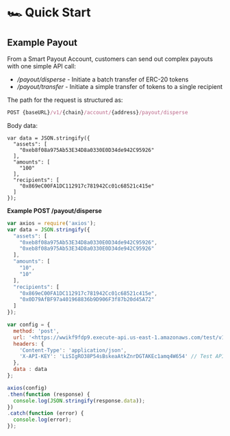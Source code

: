# 🏎 Quick Start

## Example Payout

From a Smart Payout Account, customers can send out complex payouts with one simple API call:

* _/payout/disperse_ - Initiate a batch transfer of ERC-20 tokens
* _/payout/transfer_ - Initiate a simple transfer of tokens to a single recipient

The path for the request is structured as:

```javascript
POST {baseURL}/v1/{chain}/account/{address}/payout/disperse
```

Body data:

```
var data = JSON.stringify({
  "assets": [
    "0xeb8f08a975Ab53E34D8a0330E0D34de942C95926"
  ],
  "amounts": [
    "100"
  ],
  "recipients": [
    "0x869eC00FA1DC112917c781942Cc01c68521c415e"
  ]
});
```

**Example POST /payout/disperse**

```jsx
var axios = require('axios');
var data = JSON.stringify({
  "assets": [
    "0xeb8f08a975Ab53E34D8a0330E0D34de942C95926",
    "0xeb8f08a975Ab53E34D8a0330E0D34de942C95926"
  ],
  "amounts": [
    "10",
    "10"
  ],
  "recipients": [
    "0x869eC00FA1DC112917c781942Cc01c68521c415e",
    "0x0D79AfBF97a401968836b9D906F3f87b20d45A72"
  ]
});

var config = {
  method: 'post',
  url: '<https://wwikf9fdp9.execute-api.us-east-1.amazonaws.com/test/v1/rin/account/0x7328285B4435dbc51897DC2d900D21707d14253e/payout/disperse>',
  headers: { 
    'Content-Type': 'application/json', 
    'X-API-KEY': 'LiSIgRO38P54sBskeaAtkZnrDGTAKEc1amq4W654' // Test API Key
  },
  data : data
};

axios(config)
.then(function (response) {
  console.log(JSON.stringify(response.data));
})
.catch(function (error) {
  console.log(error);
});
```

